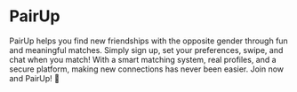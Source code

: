 # PairUp
PairUp helps you find new friendships with the opposite gender through fun and meaningful matches. Simply sign up, set your preferences, swipe, and chat when you match! With a smart matching system, real profiles, and a secure platform, making new connections has never been easier. Join now and PairUp! 🚀
